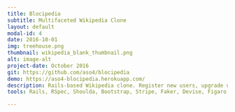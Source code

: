 ```yaml
---
title: Blocipedia
subtitle: Multifaceted Wikipedia Clone
layout: default
modal-id: 4
date: 2016-10-01
img: treehouse.png
thumbnail: wikipedia_blank_thumbnail.png
alt: image-alt
project-date: October 2016
git: https://github.com/aso4/blocipedia
demo: https://aso4-blocipedia.herokuapp.com/
description: Rails-based Wikipedia clone. Register new users, upgrade user roles from standard to premium via stripe online payment system, add “collaborator” users to private wikis, and more. Multiple gem integration.
tools: Rails, RSpec, Shoulda, Bootstrap, Stripe, Faker, Devise, Figaro, Pundit, Redcarpet, Listen, Spring

---
```


